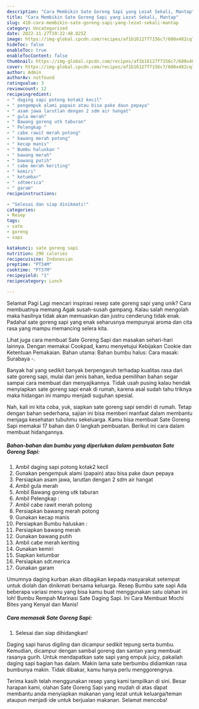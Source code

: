 ```yaml
---
description: "Cara Membikin Sate Goreng Sapi yang Lezat Sekali, Mantap"
title: "Cara Membikin Sate Goreng Sapi yang Lezat Sekali, Mantap"
slug: 410-cara-membikin-sate-goreng-sapi-yang-lezat-sekali-mantap
category: Uncategorized
date: 2022-11-27T19:22:48.825Z
image: https://img-global.cpcdn.com/recipes/af1b16127f7156c7/680x482cq70/sate-goreng-sapi-foto-resep-utama.jpg
hideToc: false
enableToc: true
enableTocContent: false
thumbnail: https://img-global.cpcdn.com/recipes/af1b16127f7156c7/680x482cq70/sate-goreng-sapi-foto-resep-utama.jpg
cover: https://img-global.cpcdn.com/recipes/af1b16127f7156c7/680x482cq70/sate-goreng-sapi-foto-resep-utama.jpg
author: Admin
authorAv: notfound
ratingvalue: 3
reviewcount: 12
recipeingredient:
- " daging sapi potong kotak2 kecil"
- " pengempuk alami papain atau bisa pake daun pepaya"
- " asam jawa larutlan dengan 2 sdm air hangat"
- " gula merah"
- " Bawang goreng utk taburan"
- " Pelengkap "
- " cabe rawit merah potong"
- " bawang merah potong"
- " kecap manis"
- " Bumbu haluskan "
- " bawang merah"
- " bawang putih"
- " cabe merah keriting"
- " kemiri"
- " ketumbar"
- " sdtmerica"
- " garam"
recipeinstructions:

- "Selesai dan siap dinikmati!"
categories:
- Resep
tags:
- sate
- goreng
- sapi

katakunci: sate goreng sapi 
nutrition: 290 calories
recipecuisine: Indonesian
preptime: "PT34M"
cooktime: "PT37M"
recipeyield: "1"
recipecategory: Lunch

---
```



Selamat Pagi Lagi mencari inspirasi resep sate goreng sapi yang unik? Cara membuatnya memang Agak susah-susah gampang. Kalau salah mengolah maka hasilnya tidak akan memuaskan dan justru cenderung tidak enak. Padahal sate goreng sapi yang enak seharusnya mempunyai aroma dan cita rasa yang mampu memancing selera kita.


Lihat juga cara membuat Sate Goreng Sapi dan masakan sehari-hari lainnya. Dengan memakai Cookpad, kamu menyetujui Kebijakan Cookie dan Ketentuan Pemakaian. Bahan utama: Bahan bumbu halus: Cara masak: Surabaya -.

Banyak hal yang sedikit banyak berpengaruh terhadap kualitas rasa dari sate goreng sapi, mulai dari jenis bahan, kedua pemilihan bahan segar sampai cara membuat dan menyajikannya. Tidak usah pusing kalau hendak menyiapkan sate goreng sapi enak di rumah, karena asal sudah tahu triknya maka hidangan ini mampu menjadi suguhan spesial.


Nah, kali ini kita coba, yuk, siapkan sate goreng sapi sendiri di rumah. Tetap dengan bahan sederhana, sajian ini bisa memberi manfaat dalam membantu menjaga kesehatan tubuhmu sekeluarga. Kamu bisa membuat Sate Goreng Sapi memakai 17 bahan dan 0 langkah pembuatan. Berikut ini cara dalam membuat hidangannya.

<!--inarticleads1-->

##### Bahan-bahan dan bumbu yang diperlukan dalam pembuatan Sate Goreng Sapi:

1. Ambil  daging sapi potong kotak2 kecil
1. Gunakan  pengempuk alami (papain) atau bisa pake daun pepaya
1. Persiapkan  asam jawa, larutlan dengan 2 sdm air hangat
1. Ambil  gula merah
1. Ambil  Bawang goreng utk taburan
1. Ambil  Pelengkap :
1. Ambil  cabe rawit merah potong
1. Persiapkan  bawang merah potong
1. Gunakan  kecap manis
1. Persiapkan  Bumbu haluskan :
1. Persiapkan  bawang merah
1. Gunakan  bawang putih
1. Ambil  cabe merah keriting
1. Gunakan  kemiri
1. Siapkan  ketumbar
1. Persiapkan  sdt.merica
1. Gunakan  garam


Umumnya daging kurban akan dibagikan kepada masyarakat setempat untuk diolah dan dinikmati bersama keluarga. Resep Bumbu sate sapi Ada beberapa variasi menu yang bisa kamu buat menggunakan satu olahan ini loh! Bumbu Rempah Marinasi Sate Daging Sapi. Ini Cara Membuat Mochi Bites yang Kenyal dan Manis! 

<!--inarticleads2-->

##### Cara memasak Sate Goreng Sapi:


1. Selesai dan siap dihidangkan!

Daging sapi harus digiling dan dicampur sedikit tepung serta bumbu. Kemudian, dicampur dengan sambal goreng dan santan yang membuat rasanya gurih. Untuk mendapatkan sate sapi yang empuk juicy, pakailah daging sapi bagian has dalam. Makin lama sate berbumbu didiamkan rasa bumbunya makin. Tidak dibakar, kamu hanya perlu menggorengnya. 

Terima kasih telah menggunakan resep yang kami tampilkan di sini. Besar harapan kami, olahan Sate Goreng Sapi yang mudah di atas dapat membantu anda menyiapkan makanan yang lezat untuk keluarga/teman ataupun menjadi ide untuk berjualan makanan. Selamat mencoba!
